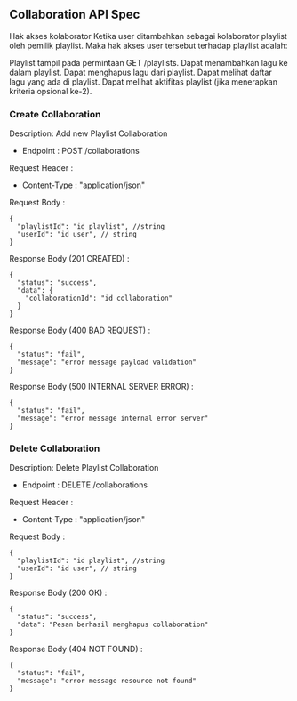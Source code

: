 ## Collaboration API Spec

Hak akses kolaborator
Ketika user ditambahkan sebagai kolaborator playlist oleh pemilik playlist. Maka hak akses user tersebut terhadap playlist adalah:

Playlist tampil pada permintaan GET /playlists.
Dapat menambahkan lagu ke dalam playlist.
Dapat menghapus lagu dari playlist.
Dapat melihat daftar lagu yang ada di playlist.
Dapat melihat aktifitas playlist (jika menerapkan kriteria opsional ke-2).

### Create Collaboration

Description: Add new Playlist Collaboration

- Endpoint : POST /collaborations

Request Header :

- Content-Type : "application/json"

Request Body :

```
{
  "playlistId": "id playlist", //string
  "userId": "id user", // string
}
```

Response Body (201 CREATED) :

```
{
  "status": "success",
  "data": {
    "collaborationId": "id collaboration"
  }
}
```

Response Body (400 BAD REQUEST) :

```
{
  "status": "fail",
  "message": "error message payload validation"
}
```

Response Body (500 INTERNAL SERVER ERROR) :

```
{
  "status": "fail",
  "message": "error message internal error server"
}
```

### Delete Collaboration

Description: Delete Playlist Collaboration

- Endpoint : DELETE /collaborations

Request Header :

- Content-Type : "application/json"

Request Body :

```
{
  "playlistId": "id playlist", //string
  "userId": "id user", // string
}
```

Response Body (200 OK) :

```
{
  "status": "success",
  "data": "Pesan berhasil menghapus collaboration"
}
```

Response Body (404 NOT FOUND) :

```
{
  "status": "fail",
  "message": "error message resource not found"
}
```
